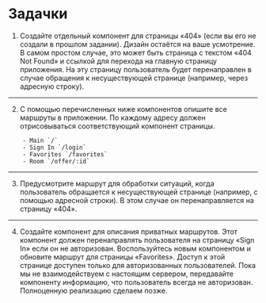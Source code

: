 # Задачки
1. Создайте отдельный компонент для страницы «404» (если вы его не создали в прошлом задании). Дизайн остаётся на ваше усмотрение. В самом простом случае, это может быть страница с текстом «404 Not Found» и ссылкой для перехода на главную страницу приложения. На эту страницу пользователь будет перенаправлен в случае обращения к несуществующей странице (например, через адресную строку).
____
2. С помощью перечисленных ниже компонентов опишите все маршруты в приложении. По каждому адресу должен отрисовываться соответствующий компонент страницы.
```
    - Main `/`
    - Sign In `/login`
    - Favorites `/favorites`
    - Room `/offer/:id`
```
____
3. Предусмотрите маршрут для обработки ситуаций, когда пользователь обращается к несуществующей странице (например, с помощью адресной строки). В этом случае он перенаправляется на страницу «404».
____
4. Создайте компонент для описания приватных маршрутов. Этот компонент должен перенаправлять пользователя на страницу «Sign In» если он не авторизован. Воспользуйтесь новым компонентом и обновите маршрут для страницы «Favorites». Доступ к этой странице доступен только для авторизованных пользователей. Пока мы не взаимодействуем с настоящим сервером, передавайте компоненту информацию, что пользователь всегда не авторизован. Полноценную реализацию сделаем позже.
